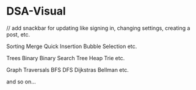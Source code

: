 # DSA-Visual

// add snackbar for updating like signing in, changing settings, creating a post, etc.

Sorting
	Merge
	Quick
	Insertion
	Bubble
	Selection
	etc.

Trees
	Binary
	Binary Search Tree
	Heap
	Trie
	etc.

Graph Traversals
	BFS
	DFS
	Dijkstras
	Bellman
	etc.

and so on...
